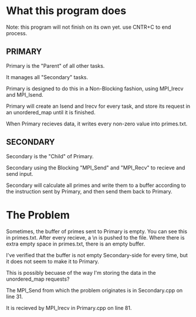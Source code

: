 
# What this program does

Note: this program will not finish on its own yet. use CNTR+C to end process. 

## PRIMARY

Primary is the "Parent" of all other tasks.

It manages all "Secondary" tasks. 

Primary is designed to do this in a Non-Blocking fashion, using MPI_Irecv and MPI_Isend. 

Primary will create an Isend and Irecv for every task, and store its request in an unordered_map until it is finished. 

When Primary recieves data, it writes every non-zero value into primes.txt. 

## SECONDARY 

Secondary is the "Child" of Primary. 

Secondary using the Blocking "MPI_Send" and "MPI_Recv" to recieve and send input. 

Secondary will calculate all primes and write them to a buffer according to the instruction sent by Primary, and then send them back to Primary. 

# The Problem 

Sometimes, the buffer of primes sent to Primary is empty. You can see this in primes.txt. After every recieve, a \n is pushed to the file. Where there is extra empty space in primes.txt, there is an empty buffer. 

I've verified that the buffer is not empty Secondary-side for every time, but it does not seem to make it to Primary.

This is possibly becuase of the way I'm storing the data in the unordered_map requests?

The MPI_Send from which the problem originates is in Secondary.cpp on line 31. 

It is recieved by MPI_Irecv in Primary.cpp on line 81.